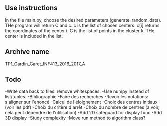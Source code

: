 Use instructions
----------------
In the file main.py, choose the desired parameters (generate_random_data).
THe program will return C and c.
c is the list of chosen centers: c[i] returns the coordinates of the center i.
C is the list of points in the cluster k. THe center is included in the list.

Archive name
------------
TP1_Gardin_Garet_INF413_2016_2017_A

Todo
----
-Write data back to files: remove whitespaces.
-Use numpy instead of list/tuples.
-Bibliographie
-Faire des recherches
-Revoir les notations: s'aligner sur l'enoncé
-Calcul de l'éloignement
-Choix des centres initiaux (voir les pdf)
-Choix du critère d'arrêt
-Choix du nombre de centres (à voir, cela peut dépendre de l'utilisation)
-Add 2D safeguard for display func
-Add 3D display
-Study complexity
-Move run method to algorithm class?
